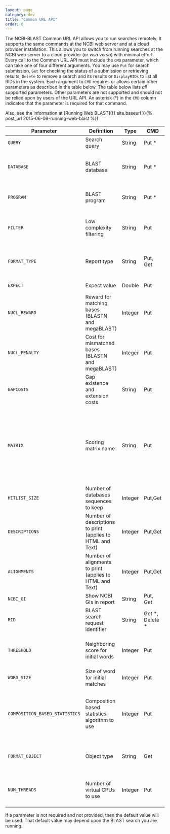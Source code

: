 ```yaml
---
layout: page
category: dev
title: "Common URL API"
order: 0
---
```


The NCBI-BLAST Common URL API allows you to run searches remotely.  It supports the same 
commands at the NCBI web server and at a cloud provider installation.  This allows you to switch from 
running searches at the NCBI web server to a cloud provider (or *visa versa*) with minimal effort.  
Every call to the Common URL API must include the `CMD` parameter, which can take one of four different
arguments.  You may use `Put` for search submission, `Get` for checking the
status of a submission or retrieving results, `Delete` to remove a search and
its results or `DisplayRIDs` to list all RIDs in the system.  Each argument to
`CMD` requires or allows certain other parameters as described in the table below.
The table below lists _all_ supported parameters. Other parameters are not supported and should not be 
relied upon by users of the URL API.  An asterisk (*) in the `CMD` column indicates that the parameter is 
required for that command.

Also, see the information at [Running Web BLAST]({{ site.baseurl }}{% post_url 2015-06-09-running-web-blast %})


|Parameter              | Definition              | Type | CMD | Allowed values                 |
|-----------------------|-------------------------|------|-----|--------------------------------|
|`QUERY`|Search query|String|Put *|Accession, GI, or FASTA.|
|`DATABASE`|BLAST database|String|Put *|Database from appendix 2 or one uploaded to blastdb_custom (see appendix 4)|
|`PROGRAM`|BLAST program|String|Put *|One of blastn, megablast, blastp, blastx, tblastn, tblastx|
|`FILTER`|Low complexity filtering|String|Put |F to disable. T or L to enable. Prepend "m" for mask at lookup (e.g., mL)|
|`FORMAT_TYPE`|Report type|String|Put, Get| HTML, Text, XML, XML2, JSON2, or Tabular. HTML is the default.|
|`EXPECT`|Expect value|Double|Put|Number greater than zero.|
|`NUCL_REWARD`|Reward for matching bases (BLASTN and megaBLAST)|Integer|Put|Integer greater than zero.|
|`NUCL_PENALTY`|Cost for mismatched bases (BLASTN and megaBLAST)|Integer|Put|Integer less than zero.|
|`GAPCOSTS`|Gap existence and extension costs|String|Put|Pair of positive integers separated by a space such as "11 1".|
|`MATRIX`|Scoring matrix name|String|Put|One of BLOSUM45, BLOSUM50, BLOSUM62, BLOSUM80, BLOSUM90, PAM250, PAM30 or PAM70. Default: BLOSUM62 for all applicable programs|
|`HITLIST_SIZE`|Number of databases sequences to keep| Integer|Put,Get| Integer greater than zero.|
|`DESCRIPTIONS`|Number of descriptions to print (applies to HTML and Text)| Integer|Put,Get| Integer greater than zero.|
|`ALIGNMENTS`|Number of alignments to print (applies to HTML and Text)| Integer|Put,Get| Integer greater than zero.|
|`NCBI_GI`|Show NCBI GIs in report|String|Put, Get|T or F|
|`RID`|BLAST search request identifier|String|Get *, Delete *|The Request ID (RID) returned when the search was submitted|
|`THRESHOLD`|Neighboring score for initial words|Integer | Put | Positive integer (BLASTP default is 11). Does not apply to BLASTN or MegaBLAST).|
|`WORD_SIZE`|Size of word for initial matches| Integer| Put | Positive integer.|
|`COMPOSITION_BASED_STATISTICS`| Composition based statistics algorithm to use| Integer | Put| One of 0, 1, 2, or 3. See `comp_based_stats` command line option in the [BLAST+ user manual](https://www.ncbi.nlm.nih.gov/books/NBK279675/) for details.|
|`FORMAT_OBJECT`|Object type| String | Get | SearchInfo (status check) or Alignment (report formatting).|
|`NUM_THREADS`| Number of virtual CPUs to use| Integer | Put | Integer greater than zero (default is 1). *Supported only on the cloud* |


If a parameter is not required and not provided, then the default value will be
used. That default value may depend upon the BLAST search you are running.

